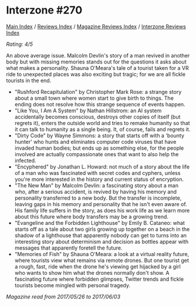 # Interzone #270

[Main Index](../../../README.md) / [Reviews Index](../../README.md) / [Magazine Reviews Index](../README.md) / [Interzone Reviews Index](README.md)

*Rating: 4/5*

An above average issue. Malcolm Devlin's story of a man revived in another body but with missing memories stands out for the questions it asks about what makes a personality. Shauna O'Meara's tale of a tourist taken for a VR ride to unexpected places was also exciting but tragic; for we are all fickle tourists in the end.

- "Rushford Recapitulation" by Christopher Mark Rose: a strange story about a small town where women start to give birth to things. The ending does not resolve how this strange sequence of events happen.
- "Like You, I Am A System" by Nathan Hillstrom: an AI system accidentally becomes conscious, destroys other copies of itself (but regrets it), enters the outside world and tries to remake humanity so that it can talk to humanity as a single being. It, of course, fails and regrets it.
- "Dirty Code" by Wayne Simmons: a story that starts off with a 'bounty hunter' who hunts and eliminates computer code viruses that have invaded human bodies; but ends up as something else, for the people involved are actually compassionate ones that want to also help the infected.
- "Encyphered" by Jonathan L. Howard: not much of a story about the life of a man who was fascinated with secret codes and cyphers, unless you're more interested in the history and current status of encryption.
- "The New Man" by Malcolm Devlin: a fascinating story about a man who, after a serious accident, is revived by having his memory and personality transferred to a new body. But the transfer is incomplete, leaving gaps in his memory and personality that he isn't even aware of. His family life suffers in the story, as does his work life as we learn more about this future where body transfers may be a growing trend.
- "Evangeline and the Forbidden Lighthouse" by Emily B. Cataneo: what starts off as a tale about two girls growing up together on a beach in the shadow of a lighthouse that apparently nobody can get to turns into an interesting story about determinism and decision as bottles appear with messages that apparently foretell the future.
- "Memories of Fish" by Shauna O'Meara: a look at a virtual reality future, where tourists view what remains via remote drones. But one tourist get a rough, fast, ride when the drone he's viewing get hijacked by a girl who wants to show him what the drones normally don't show. A fascinating future where forbidden glimpses, Twitter trends and fickle tourists become mingled with personal tragedy.

*Magazine read from 2017/05/26 to 2017/06/03*

